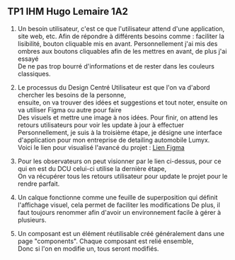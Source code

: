 ## TP1 IHM Hugo Lemaire 1A2

1. Un besoin utilisateur, c'est ce que l'utilisateur attend d'une application, site web, etc.
    Afin de répondre à différents besoins comme : faciliter la lisibilité, bouton cliquable mis en avant.
    Personnellement j'ai mis des ombres aux boutons cliquables afin de les mettres en avant, de plus j'ai essayé<br> 
    De ne pas trop bourré d'informations et de rester dans les couleurs classiques.

2. Le processus du Design Centré Utilisateur est que l'on va d'abord chercher les besoins de la personne,<br>
    ensuite, on va trouver des idées et suggestions et tout noter, ensuite on va utiliser Figma ou autre pour faire <br>
    Des visuels et mettre une image à nos idées. Pour finir, on attend les retours utilisateurs pour voir les update à jour à effectuer
    Personnellement, je suis à la troisième étape, je désigne une interface d'application pour mon entreprise de detailing automobile Lumyx.<br>
    Voici le lien pour visualisé l'avancé du projet : <a href="https://www.figma.com/design/gcEzktrFTV2bK6mTVJ3yNN/Lumyx-%7Bv1%7D?node-id=0-1&t=Sz4MVYZjEECfwnfl-1">Lien Figma</a>

3. Pour les observateurs on peut visionner par le lien ci-dessus, pour ce qui en est du DCU celui-ci utilise la dernière étape,<br>
    On va récupérer tous les retours utilisateur pour update le projet pour le rendre parfait.

4. Un calque fonctionne comme une feuille de superposition qui définit l'affichage visuel, cela permet de faciliter les modifications
    De plus, il faut toujours renommer afin d'avoir un environnement facile à gérer à plusieurs.

5. Un composant est un élément réutilisable créé généralement dans une page "components". Chaque composant est relié ensemble,<br>
    Donc si l'on en modifie un, tous seront modifiés.
